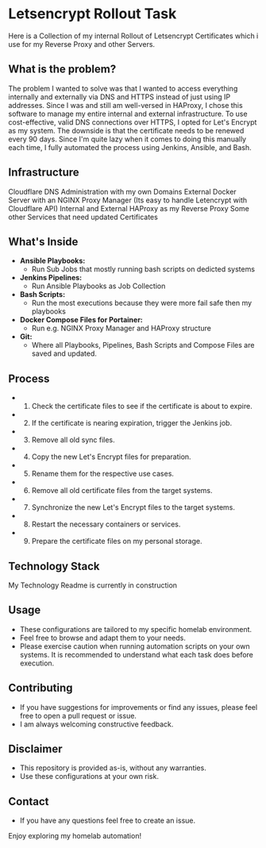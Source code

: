 # Letsencrypt Rollout Task
Here is a Collection of my internal Rollout of Letsencrypt Certificates which i use for my Reverse Proxy and other Servers.

## What is the problem?

The problem I wanted to solve was that I wanted to access everything internally and externally via DNS and HTTPS instead of just using IP addresses. Since I was and still am well-versed in HAProxy, I chose this software to manage my entire internal and external infrastructure. To use cost-effective, valid DNS connections over HTTPS, I opted for Let's Encrypt as my system. The downside is that the certificate needs to be renewed every 90 days. Since I'm quite lazy when it comes to doing this manually each time, I fully automated the process using Jenkins, Ansible, and Bash.

## Infrastructure

Cloudflare DNS Administration with my own Domains
External Docker Server with an NGINX Proxy Manager (Its easy to handle Letencrypt with Cloudflare API)
Internal and External HAProxy as my Reverse Proxy
Some other Services that need updated Certificates

## What's Inside

* **Ansible Playbooks:**
    * Run Sub Jobs that mostly running bash scripts on dedicted systems
* **Jenkins Pipelines:**
    * Run Ansible Playbooks as Job Collection
* **Bash Scripts:**
    * Run the most executions because they were more fail safe then my playbooks
* **Docker Compose Files for Portainer:**
    * Run e.g. NGINX Proxy Manager and HAProxy structure
* **Git:**
    * Where all Playbooks, Pipelines, Bash Scripts and Compose Files are saved and updated.

## Process

* 1. Check the certificate files to see if the certificate is about to expire.
* 2. If the certificate is nearing expiration, trigger the Jenkins job.
* 3. Remove all old sync files.
* 4. Copy the new Let's Encrypt files for preparation.
* 5. Rename them for the respective use cases.
* 6. Remove all old certificate files from the target systems.
* 7. Synchronize the new Let's Encrypt files to the target systems.
* 8. Restart the necessary containers or services.
* 9. Prepare the certificate files on my personal storage.

## Technology Stack

My Technology Readme is currently in construction


## Usage

* These configurations are tailored to my specific homelab environment.
* Feel free to browse and adapt them to your needs.
* Please exercise caution when running automation scripts on your own systems. It is recommended to understand what each task does before execution.

## Contributing

* If you have suggestions for improvements or find any issues, please feel free to open a pull request or issue.
* I am always welcoming constructive feedback.

## Disclaimer

* This repository is provided as-is, without any warranties.
* Use these configurations at your own risk.

## Contact

* If you have any questions feel free to create an issue.

Enjoy exploring my homelab automation!